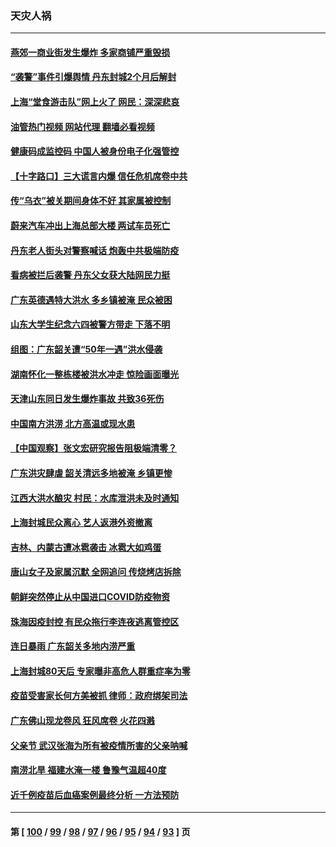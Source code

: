 ### 天灾人祸
---
#### [燕郊一商业街发生爆炸 多家商铺严重毁损](../../pages/ncid280/n13766395.md?06241645) 
#### [“袭警”事件引爆舆情 丹东封城2个月后解封](../../pages/ncid280/n13766113.md?06241645) 
#### [上海“堂食游击队”网上火了 网民：深深悲哀](../../pages/ncid280/n13766026.md?06241645) 
#### [油管热门视频 网站代理 翻墙必看视频](http://209.222.30.114:81/youtube.html?06241645)
#### [健康码成监控码 中国人被身份电子化强管控](../../pages/ncid280/n13766021.md?06241645) 
#### [【十字路口】三大谎言内爆 信任危机席卷中共](../../pages/ncid280/n13765841.md?06241645) 
#### [传“乌衣”被关期间身体不好 其家属被控制](../../pages/ncid280/n13765751.md?06241645) 
#### [蔚来汽车冲出上海总部大楼 两试车员死亡](../../pages/ncid280/n13765765.md?06241645) 
#### [丹东老人街头对警察喊话 炮轰中共极端防疫](../../pages/ncid280/n13765766.md?06241645) 
#### [看病被拦后袭警 丹东父女获大陆网民力挺](../../pages/ncid280/n13765748.md?06241645) 
#### [广东英德遇特大洪水 多乡镇被淹 民众被困](../../pages/ncid280/n13765015.md?06241645) 
#### [山东大学生纪念六四被警方带走 下落不明](../../pages/ncid280/n13764990.md?06241645) 
#### [组图：广东韶关遭“50年一遇”洪水侵袭](../../pages/ncid280/n13764988.md?06241645) 
#### [湖南怀化一整栋楼被洪水冲走 惊险画面曝光](../../pages/ncid280/n13764820.md?06241645) 
#### [天津山东同日发生爆炸事故 共致36死伤](../../pages/ncid280/n13764720.md?06241645) 
#### [中国南方洪涝 北方高温或现水患](../../pages/ncid280/n13764505.md?06241645) 
#### [【中国观察】张文宏研究报告阻极端清零？](../../pages/ncid280/n13764183.md?06241645) 
#### [广东洪灾肆虐 韶关清远多地被淹 乡镇更惨](../../pages/ncid280/n13764113.md?06241645) 
#### [江西大洪水酿灾 村民：水库泄洪未及时通知](../../pages/ncid280/n13764139.md?06241645) 
#### [上海封城民众离心 艺人返港外资撤离](../../pages/ncid280/n13764010.md?06241645) 
#### [吉林、内蒙古遭冰雹袭击 冰雹大如鸡蛋](../../pages/ncid280/n13763902.md?06241645) 
#### [唐山女子及家属沉默 全网追问 传烧烤店拆除](../../pages/ncid280/n13763578.md?06241645) 
#### [朝鲜突然停止从中国进口COVID防疫物资](../../pages/ncid280/n13763465.md?06241645) 
#### [珠海因疫封控 有民众拖行李连夜逃离管控区](../../pages/ncid280/n13763323.md?06241645) 
#### [连日暴雨 广东韶关多地内涝严重](../../pages/ncid280/n13763266.md?06241645) 
#### [上海封城80天后 专家曝非高危人群重症率为零](../../pages/ncid280/n13763017.md?06241645) 
#### [疫苗受害家长何方美被抓 律师：政府绑架司法](../../pages/ncid280/n13762792.md?06241645) 
#### [广东佛山现龙卷风 狂风席卷 火花四溅](../../pages/ncid280/n13762791.md?06241645) 
#### [父亲节 武汉张海为所有被疫情所害的父亲呐喊](../../pages/ncid280/n13762770.md?06241645) 
#### [南涝北旱  福建水淹一楼 鲁豫气温超40度](../../pages/ncid280/n13762711.md?06241645) 
#### [近千例疫苗后血癌案例最终分析 一方法预防](../../pages/ncid280/n13761796.md?06241645) 

---
#### 第 [ [100](./100.md?06241645) / [99](./99.md?06241645) / [98](./98.md?06241645) / [97](./97.md?06241645) / [96](./96.md?06241645) / [95](./95.md?06241645) / [94](./94.md?06241645) / [93](./93.md?06241645) ] 页
